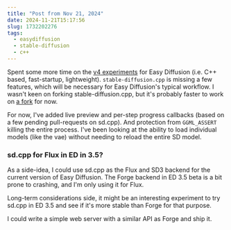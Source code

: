 ```yaml
---
title: "Post from Nov 21, 2024"
date: 2024-11-21T15:17:56
slug: 1732202276
tags:
  - easydiffusion
  - stable-diffusion
  - c++
---
```

Spent some more time on the [v4 experiments](https://github.com/cmdr2/easy-diffusion4) for Easy Diffusion (i.e. C++ based, fast-startup, lightweight). `stable-diffusion.cpp` is missing a few features, which will be necessary for Easy Diffusion's typical workflow. I wasn't keen on forking stable-diffusion.cpp, but it's probably faster to work on [a fork](https://github.com/cmdr2/stable-diffusion.cpp) for now.

For now, I've added live preview and per-step progress callbacks (based on a few pending pull-requests on sd.cpp). And protection from `GGML_ASSERT` killing the entire process. I've been looking at the ability to load individual models (like the vae) without needing to reload the entire SD model.

### sd.cpp for Flux in ED in 3.5?

As a side-idea, I could use sd.cpp as the Flux and SD3 backend for the current version of Easy Diffusion. The Forge backend in ED 3.5 beta is a bit prone to crashing, and I'm only using it for Flux.

Long-term considerations side, it might be an interesting experiment to try sd.cpp in ED 3.5 and see if it's more stable than Forge for that purpose.

I could write a simple web server with a similar API as Forge and ship it.
